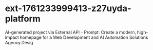 # ext-1761233999413-z27uyda-platform
AI-generated project via External API - Prompt: Create a modern, high-impact homepage for a Web Development and AI Automation Solutions Agency.Desig

